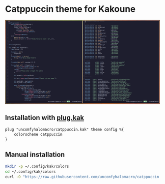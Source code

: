 # Catppuccin theme for Kakoune

![Image](https://github.com/uncomfyhalomacro/catppuccin.kak/blob/main/screenshot.png)

## Installation with [plug.kak](https://github.com/andreyorst/plug.kak)

```kak
plug "uncomfyhalomacro/catppuccin.kak" theme config %{
	colorscheme catppuccin
}
```

## Manual installation

```sh
mkdir -p ~/.config/kak/colors
cd ~/.config/kak/colors
curl -O "https://raw.githubusercontent.com/uncomfyhalomacro/catppuccin.kak/main/colors/catppuccin.kak"
```
